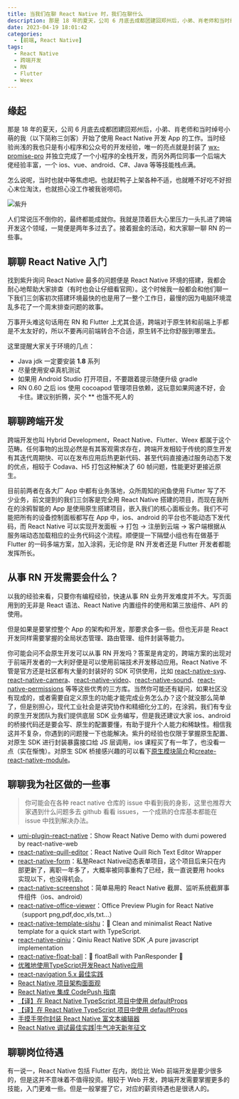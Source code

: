 ```yaml
---
title: 当我们在聊 React Native 时，我们在聊什么
description: 那是 18 年的夏天，公司 6 月底去成都团建回郑州后，小弟、肖老师和当时绰号小萌的我（以下简称三剑客）开始了使用 React Native 开发 App 的工作。当时经验尚浅的我也只是有小程序和公众号的开发经验，唯一的亮点就是封装了 wx-promise-pro 并独立完成了一个小程序的全栈开发，而另外两位同事一个后端大佬经验丰富，一个 ios、vue、android、C#、Java 等等技能栈点满。
date: 2023-04-19 18:01:42
categories:
  - [前端, React Native]
tags:
  - React Native
  - 跨端开发
  - RN
  - Flutter
  - Weex
---
```


## 缘起

那是 18 年的夏天，公司 6 月底去成都团建回郑州后，小弟、肖老师和当时绰号小萌的我（以下简称三剑客）开始了使用 React Native 开发 App 的工作。当时经验尚浅的我也只是有小程序和公众号的开发经验，唯一的亮点就是封装了 [wx-promise-pro](https://github.com/youngjuning/wx-promise-pro) 并独立完成了一个小程序的全栈开发，而另外两位同事一个后端大佬经验丰富，一个 ios、vue、android、C#、Java 等等技能栈点满。

怎么说呢，当时也就中等焦虑吧。也就赶鸭子上架各种不适，也就睡不好吃不好担心末位淘汰，也就担心没工作被我爸唠叨。

![紫升](https://p3-juejin.byteimg.com/tos-cn-i-k3u1fbpfcp/c327b38e8ca3410ea7f74d67d8080ccb~tplv-k3u1fbpfcp-zoom-1.image)

人们常说压不倒你的，最终都能成就你。我就是顶着巨大心里压力一头扎进了跨端开发这个领域，一晃便是两年多过去了。接着掘金的活动，和大家聊一聊 RN 的一些事。

## 聊聊 React Native 入门

找到紫升询问 React Native 最多的问题便是 React Native 环境的搭建，我都会耐心地帮助大家排查（有时也会让仔细看官网）。这个时候我一般都会和他们聊一下我们三剑客初次搭建环境最快的也是用了一整个工作日，最慢的因为电脑环境混乱多花了一个周末排查问题的故事。

万事开头难这句话用在 RN 和 Flutter 上尤其合适，跨端对于原生转和前端上手都是不太友好的，所以不要再问前端转合不合适，原生转不比你舒服到哪里去。

这里提醒大家关于环境的几点：

- Java jdk 一定要安装 **1.8** 系列
- 尽量使用安卓真机测试
- 如果用 Android Studio 打开项目，不要跟着提示随便升级 gradle
- RN 0.60 之后 ios 使用 cocoapod 管理项目依赖，这玩意如果网速不好，会卡住。建议别折腾，买个 \*\* 也饿不死人的

## 聊聊跨端开发

跨端开发也叫 Hybrid Development，React Native、Flutter、Weex 都属于这个范畴。任何事物的出现必然是有其客观需求存在，跨端开发相较于传统的原生开发有其迭代周期快、可以在发布应用后热更新代码、甚至代码直接通过服务动态下发的优点，相较于 Codava、H5 打包这种解决了 60 帧问题，性能更好更接近原生。

目前前两者在各大厂 App 中都有业务落地，众所周知的闲鱼使用 Flutter 写了不少业务，前文提到的我们三剑客是完全用 React Native 搭建的项目，而现在我所在的涂鸦智能的 App 是使用原生搭建项目，嵌入我们的核心面板业务。我们不可能把所有的设备控制面板都写在 App 中，ios、android 的平台也不能动态下发代码，而 React Native 可以实现开发面板 -> 打包 -> 注册到云端 -> 客户端根据从服务端动态加载相应的业务代码这个流程。顺便提一下隔壁小组也有在做基于 Flutter 的一码多端方案，加入涂鸦，无论你是 RN 开发者还是 Flutter 开发者都能发挥所长。

## 从事 RN 开发需要会什么？

以我的经验来看，只要你有编程经验，快速从事 RN 业务开发难度并不大。写页面用到的无非是 React 语法、React Native 内置组件的使用和第三放组件、API 的使用。

但是如果是要掌控整个 App 的架构和开发，那要求会多一些。但也无非是 React 开发同样需要掌握的全局状态管理、路由管理、组件封装等能力。

你可能会问不会原生开发可以从事 RN 开发吗？答案是肯定的，跨端方案的出现对于前端开发者的一大利好便是可以使用前端技术开发移动应用。React Native 不管是官方还是社区都有大量的封装好的 SDK 可供使用，比如 [react-native-svg](https://github.com/react-native-svg/react-native-svg)、[react-native-camera](https://github.com/react-native-camera/react-native-camera)、[react-native-video](https://github.com/react-native-video/react-native-video)、[react-native-sound](https://github.com/zmxv/react-native-sound)、[react-native-permissions](https://github.com/zoontek/react-native-permissions) 等等这些优秀的三方库。当然你可能还有疑问，如果社区没有现成的，或者需要自定义原生的功能才能完成业务怎么办？这个就没那么简单了，但是别担心，现代工业社会是讲究协作和精细化分工的，在涂鸦，我们有专业的原生开发团队为我们提供底层 SDK 业务编写，但是我还建议大家 ios、android 的桥接代码还是要会写、原生的配置要懂，有助于提升个人能力和稀缺性。相信我这并不复杂，你遇到的问题搜一下也能解决。紫升的经验也仅限于掌握原生配置、对原生 SDK 进行封装暴露接口给 JS 层调用，ios 课程买了有一年了，也没看一点（实在惭愧）。对原生 SDK 桥接感兴趣的可以看下[原生模块简介](https://reactnative.cn/docs/native-modules-intro)和[create-react-native-module](https://github.com/brodybits/create-react-native-module)。

## 聊聊我为社区做的一些事

> 你可能会在各种 react native 仓库的 issue 中看到我的身影，这里也推荐大家遇到什么问题多去 github 看看 issues，一个成熟的仓库基本都能在 issue 中找到解决办法。

- [umi-plugin-react-native](https://github.com/youngjuning/umi-plugin-react-native)：Show React Native Demo with dumi powered by react-native-web
- [react-native-quill-editor](https://github.com/youngjuning/react-native-quill-editor)：React Native Quill Rich Text Editor Wrapper
- [react-native-form](https://github.com/sishuguojixuefu/react-native-form)：私塾React Native动态表单项目，这个项目后来只在内部更新了，离职一年多了，大概率被同事重构了已经，我一直说要用 hooks 实现以下，也没得机会。
- [react-native-screenshot](https://github.com/sishuguojixuefu/react-native-screenshot)：简单易用的 React Native 截屏、监听系统截屏事件组件（ios、android）
- [react-native-office-viewer](https://github.com/sishuguojixuefu/react-native-office-viewer)：Office Preview Plugin for React Native（support png,pdf,doc,xls,txt...）
- [react-native-template-sishu](https://github.com/sishuguojixuefu/react-native-template-sishu)：👾 Clean and minimalist React Native template for a quick start with TypeScript.
- [react-native-qiniu](https://github.com/sishuguojixuefu/react-native-qiniu)：Qiniu React Native SDK ,A pure javascript implementation
- [react-native-float-ball](https://github.com/sishuguojixuefu/react-native-float-ball)：🏀 floatBall with PanResponder 🏈
- [优雅地使用TypeScript开发React Native应用](https://juejin.cn/post/6844903843155689486)
- [react-navigation 5.x 最佳实践](https://juejin.cn/post/6844904069937496071)
- [React Native 项目架构面面观](https://juejin.cn/post/6844904071137247240)
- [React Native 集成 CodePush 指南](https://juejin.cn/post/6844904073309716494)
- [【译】在 React Native TypeScript 项目中使用 defaultProps](https://juejin.cn/post/6844904083468337160)
- [【译】在 React Native TypeScript 项目中使用 defaultProps](https://juejin.cn/post/6859039959299391496)
- [手摸手带你封装 React Native 富文本编辑器](https://juejin.cn/post/6867945949788897288)
- [React Native 调试最佳实践|牛气冲天新年征文](https://juejin.cn/post/6928412126587387917)

## 聊聊岗位待遇

有一说一，React Native 包括 Flutter 在内，岗位比 Web 前端开发是要少很多的，但是这并不意味着不值得投资。相较于 Web 开发，跨端开发需要掌握更多的技能，入门更难一些。但是一般掌握了它，对应的薪资待遇也是很诱人的。
